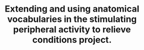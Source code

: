 ---
authors: Surles-Zeigler MC, Sincomb T, Gillespie TH, de Bono B, Bresnahan J, Mawe
  GM, Grethe JS, Tappan S, Heal M, Martone ME
carousel: false
dccs:
- SPARC
doi: 10.3389/fninf.2022.819198
featured: false
journal: Frontiers in neuroinformatics
keywords: '["SPARC", "anatomical terms", "ontologies", "peripheral nervous system
  (PNS)", "InterLex"]'
landmark: true
layout: ../../layouts/Publication.astro
page: '819198'
pmcid: PMC9449460
pmid: 36090663
title: Extending and using anatomical vocabularies in the stimulating peripheral activity
  to relieve conditions project.
volume: '16'
year: 2022
---